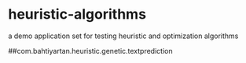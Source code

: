 # heuristic-algorithms
a demo application set for testing heuristic and optimization algorithms

##com.bahtiyartan.heuristic.genetic.textprediction
